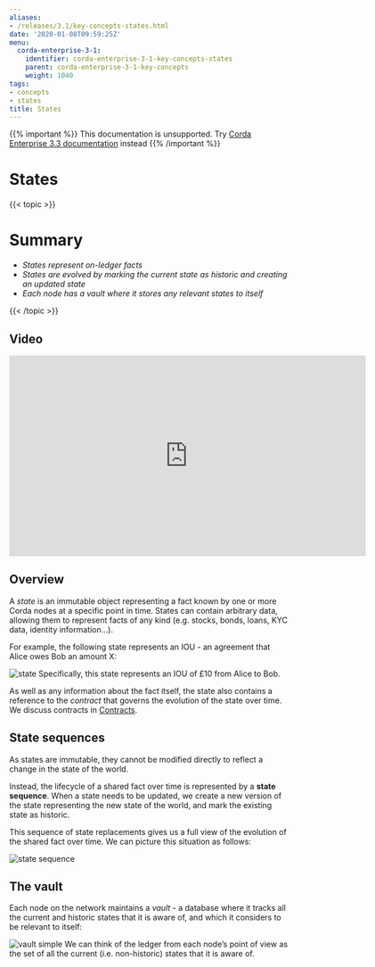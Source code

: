 ```yaml
---
aliases:
- /releases/3.1/key-concepts-states.html
date: '2020-01-08T09:59:25Z'
menu:
  corda-enterprise-3-1:
    identifier: corda-enterprise-3-1-key-concepts-states
    parent: corda-enterprise-3-1-key-concepts
    weight: 1040
tags:
- concepts
- states
title: States
---
```

{{% important %}}
This documentation is unsupported.
Try [Corda Enterprise 3.3 documentation](/docs/corda-enterprise/3.3/_index.md) instead
{{% /important %}}


# States


{{< topic >}}

# Summary


* *States represent on-ledger facts*
* *States are evolved by marking the current state as historic and creating an updated state*
* *Each node has a vault where it stores any relevant states to itself*


{{< /topic >}}

## Video

<iframe src="https://player.vimeo.com/video/213812054" width="640" height="360" frameborder="0" webkitallowfullscreen="true" mozallowfullscreen="true" allowfullscreen="true"></iframe>


<p></p>


## Overview

A *state* is an immutable object representing a fact known by one or more Corda nodes at a specific point in time.
States can contain arbitrary data, allowing them to represent facts of any kind (e.g. stocks, bonds, loans, KYC data,
identity information…).

For example, the following state represents an IOU - an agreement that Alice owes Bob an amount X:

![state](/en/images/state.png "state")
Specifically, this state represents an IOU of £10 from Alice to Bob.

As well as any information about the fact itself, the state also contains a reference to the *contract* that governs
the evolution of the state over time. We discuss contracts in [Contracts](key-concepts-contracts.md).


## State sequences

As states are immutable, they cannot be modified directly to reflect a change in the state of the world.

Instead, the lifecycle of a shared fact over time is represented by a **state sequence**. When a state needs to be
updated, we create a new version of the state representing the new state of the world, and mark the existing state as
historic.

This sequence of state replacements gives us a full view of the evolution of the shared fact over time. We can
picture this situation as follows:

![state sequence](/en/images/state-sequence.png "state sequence")

## The vault

Each node on the network maintains a *vault* - a database where it tracks all the current and historic states that it
is aware of, and which it considers to be relevant to itself:

![vault simple](/en/images/vault-simple.png "vault simple")
We can think of the ledger from each node’s point of view as the set of all the current (i.e. non-historic) states that
it is aware of.

